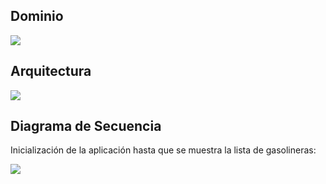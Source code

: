 ## Dominio
                                                
![](https://www.plantuml.com/plantuml/png/RL6zRdCX3Drv2YjZf8mPlczAfLRTqxu00VV65TW8cw6g-kwbm-qDDDvy3kS7EAdvQYqdvwuK4J0N-u2C-O9LdGl9gyApLqd4M3ryEkXpW1Uhn0jG7FSgrfACM2ZZ7gbY22Gymhan1IgqggEqIq9OVh9H7kwWnFxVyUdellxsr3Dg4LQS2xzXkFeHOh492LtPaldD-On5rFpxwZSx_lAT7OgMYlsghpqYpLGYgw9RnYDgQCWcDnd41etYd9bz3NxsYwk-M_QvznZxmm5s-ztjX_w7PJlet0avjfo-0G00)

## Arquitectura

![](//www.plantuml.com/plantuml/png/lLPDRzms4BthLn38HOlQHbgWXnR68lOg2Goiuo0EUf-bnbx65AcILDo5qVzUKUAEH8kguCQe3yQIy-Pf-EQ3V6ST6DTKCjkB4XbMjJkm2giT6flP1w5gC50nAHIwGusirlBW5oCR6ACVjrfAKUjwewKsxCr5KVny-KkMNODGVmXyPASIxrp-zfJvdSy6BIg7XltEhlp6HYjdWBipiZppVBjQylJOaLDJdvsThjcLkjD-euMVdpSMr-iHfjIFgaEr9BQH3imYz0lU2-jC6adHHiW2BMzGERtWicO5EX3I9d1qx477Zs2rJuG1-mLhRONJvk1LIHeo2eUe-aDvgWxcu1iM5pUUORpEI9kNEau5I32GBJ3GEcBePJBYVjyTVNeMxqgxqsBwOIRlHaey9w7zY8Hsf-7yC9DtI-WRDzhK7h5EpVyN_Q33kE2f9C9cn1RsNek23Za1jdDZgImdJfJ05pTbnYLO-somFMMi_JjbKaEPhxh5Jmou4z_1V13I6PtVEYFKFQiQ9RYeXLwrd-Zt0dmFXnvwqVcLEXyWRC3Sc18LLABFNW16LFJbCTHZTbfB19Nz7GwHQgMdG34rvT7aCAF5AcifEyP4DwIruI1v8w55SQ6liHHwAvpfeYnrivCOS7hdKA6XJzi2vJLQZziAwyx9i8w9pGLlgaP2gJsQMEdeywr04HEMIZC2H2SwFGRwILSxWmNAGa2-rHna0GxP7V8zj7bjG5AkUZ-3VpPetQZMdhkTjDC4fBm4_i1u-B7omMN21tC77AbJtlWEeHmA9HmfhjLDxOHMzifXTOiIkSColqRL-0qcsdz3YGIVUtJ99l22plH7yAnq9swVtm24ttwznGeKV0OB9UHzIbZTOSQMaw6NMNdyjKen5m8jojTZBGGKk8NUxTYo3l-Q0DyRemtrD2eBtp0PeUspZZPFV7qsZPD-3BcCyV5hAfNxnJpEphdWQVVwyTP1LpXvrt43UiriiAn6wAs6SgEDGUvoeTmifbTmDVrEq20VFdJa68Fz8x4RbC8T8XQQG4ahjNtIIYaYQohjd_H8iVVgEanq6l7HKI-Tse3YAEaY62LbkAB0mGuiTWc9BYwVyPc4prL9LmVVstz3wmTfDrBm1onJqXBKJmGlxX4RMqY_j9d4JvlfP5DpgrEdJyfrec4IqjzsWtkiNBhAIRZ461vDtTt9yHxc763IXIHAgWMNvqQtTt8SlGpzihiDRRmP9ifNxK06sb1X7nim9H2l3CvXMQVT1b4dMj61Nb1Y50Pb88vc6amYmVFfeyfAQqpzHW-2CAw6zNfui_phm398iEMPjUcU6zeEdmdcsV3JYiwdW7hcDN9HWU5m4Xv3qrjmaWdPkYv7jf2I8PgbCD9pyx_sK15Tiz4PgBMVXX7PS8usSSdTqsyxwFG1X6mCvb_tHZ-2FmK-qobwBJ_5DehiQ7k7gcmg-Gy0)


## Diagrama de Secuencia

Inicialización de la aplicación hasta que se muestra la lista de gasolineras:

![](https://www.plantuml.com/plantuml/proxy?src=https://raw.githubusercontent.com/isunican/App-Gasolineras-Grupo3/refs/heads/main/Docs/Models/sequence.puml)

